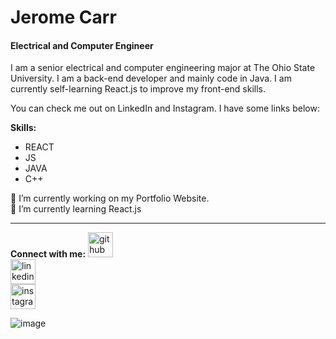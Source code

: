 # Jerome Carr
#### Electrical and Computer Engineer  
I am a senior electrical and computer engineering major at The Ohio State University. I am a back-end developer and mainly code in Java. I am currently self-learning React.js to improve my front-end skills. 

You can check me out on LinkedIn and Instagram. I have some links below:

**Skills:**
- REACT
- JS
- JAVA
- C++

🔭 I’m currently working on my Portfolio Website.  
🌱 I’m currently learning React.js

---

**Connect with me:**
[<img src='https://cdn.jsdelivr.net/npm/simple-icons@3.0.1/icons/github.svg' alt='github' height='40'>](https://github.com/jerroooomee)  
[<img src='https://cdn.jsdelivr.net/npm/simple-icons@3.0.1/icons/linkedin.svg' alt='linkedin' height='40'>](https://www.linkedin.com/in/jeromecarr255/)  
[<img src='https://cdn.jsdelivr.net/npm/simple-icons@3.0.1/icons/instagram.svg' alt='instagram' height='40'>](https://www.instagram.com/jerroooomee/)  

![image](https://github.com/user-attachments/assets/a11d38bb-b4b9-47a3-938f-ce33701f80d7)

